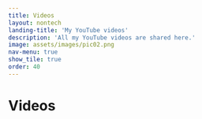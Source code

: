 ```yaml
---
title: Videos
layout: nontech
landing-title: 'My YouTube videos'
description: 'All my YouTube videos are shared here.'
image: assets/images/pic02.png
nav-menu: true
show_tile: true
order: 40
---
```


<h1>Videos</h1>
